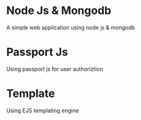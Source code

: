 # Node Js & Mongodb
A simple web application using node js & mongodb

# Passport Js
Using passport js for user authoriztion

# Template
Using EJS templating engine
